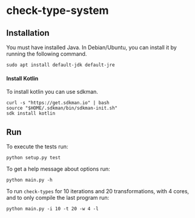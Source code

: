check-type-system
=================

Installation
------------

You must have installed Java.
In Debian/Ubuntu, you can install it 
by running the following command.

```
sudo apt install default-jdk default-jre
```

#### Install Kotlin

To install kotlin you can use sdkman.

```
curl -s "https://get.sdkman.io" | bash
source "$HOME/.sdkman/bin/sdkman-init.sh"
sdk install kotlin
```

Run
---

To execute the tests run:

```
python setup.py test
```

To get a help message about options run:

```
python main.py -h
```

To run `check-types` for 10 iterations and 20 transformations,
 with 4 cores, and to only compile the last program run:

```
python main.py -i 10 -t 20 -w 4 -l
```

